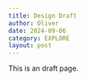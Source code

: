 ```yaml
---
title: Design Draft
author: Oliver
date: 2024-09-06
category: EXPLORE
layout: post
---
```


This is an draft page.

